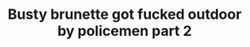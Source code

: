 ---
layout: post
title: Busty brunette got fucked outdoor by policemen part 2
duration: '07:00'
view: 140
rate: 2
video: 'http://fantasti.cc/embed/1283943/'
category: 
 - black
tags: 
 - big-black-cock
priority: 0.9
changefreq: daily
---